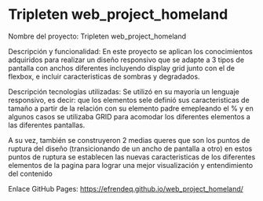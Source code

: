 # Tripleten web_project_homeland

Nombre del proyecto:
Tripleten web_project_homeland

Descripción y funcionalidad:
En este proyecto se aplican los conocimientos adquiridos para realizar un diseño responsivo que se adapte a 3 tipos de pantalla con anchos diferentes incluyendo display grid junto con el de flexbox, e incluir caracteristicas de sombras y degradados.

Descripción tecnologías utilizadas:
Se utilizó en su mayoría un lenguaje responsivo, es decir: que los elementos sele definió sus caracteristicas de tamaño a partir de la relación con su elemento padre emepleando el % y en algunos casos se utilizaba GRID para acomodar los diferentes elementos a las diferentes pantallas.

A su vez, también se construyeron 2 medias queres que son los puntos de ruptura del diseño (transicionando de un ancho de pantalla a otro) en estos puntos de ruptura se establecen las nuevas caracteristicas de los diferentes elementos de la pagina para lograr una mejor visualización y entendimiento del contenido

Enlace GitHub Pages:
https://efrendeq.github.io/web_project_homeland/
